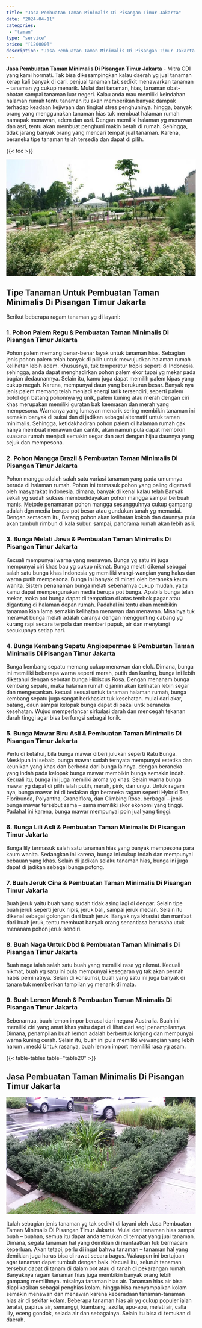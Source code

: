 ```yaml
---
title: "Jasa Pembuatan Taman Minimalis Di Pisangan Timur Jakarta"
date: "2024-04-11"
categories:
 - "taman"
type: "service"
price: "[120000]"
description: "Jasa Pembuatan Taman Minimalis Di Pisangan Timur Jakarta. Itulah sebagian jenis tanaman yg tak sedikit di layani oleh Jasa Pembuatan Taman Minimalis Di Pisanga..."
---
```


**Jasa Pembuatan Taman Minimalis Di Pisangan Timur Jakarta** - Mitra CDI yang kami hormati. Tak bisa dikesampingkan kalau daerah yg jual tanaman kerap kali banyak di cari. penjual tanaman tak sedikit menawarkan tanaman – tanaman yg cukup menarik. Mulai dari tanaman, hias, tanaman obat- obatan sampai tanaman luar negeri. Kalau anda mau memiliki keindahan halaman rumah tentu tanaman itu akan memberikan banyak dampak terhadap keadaan kejiwaan dan tingkat stres penghuninya. hingga, banyak orang yang menggunakan tanaman hias tuk membuat halaman rumah namapak menawan, adem dan asri. Dengan memiliki halaman yg menawan dan asri, tentu akan membuat penghuni makin betah di rumah. Sehingga, tidak jarang banyak orang yang mencari tempat jual tanaman. Karena, beraneka tipe tanaman telah tersedia dan dapat di pilih.

{{< toc >}}

![Jasa Pembuatan Taman Minimalis Di Pisangan Timur Jakarta](/images/taman/taman650x400-30.jpg)

## Tipe Tanaman Untuk Pembuatan Taman Minimalis Di Pisangan Timur Jakarta

Berikut beberapa ragam tanaman yg di layani:

### 1\. Pohon Palem Regu & Pembuatan Taman Minimalis Di Pisangan Timur Jakarta

Pohon palem memang benar-benar layak untuk tanaman hias. Sebagian jenis pohon palem telah banyak di pilih untuk mewujudkan halaman rumah kelihatan lebih adem. Khususnya, tuk temperatur tropis seperti di Indonesia. sehingga, anda dapat menghadirkan pohon palem ekor tupai yg mekar pada bagian dedaunannya. Selain itu, kamu juga dapat memilih palem kipas yang cukup megah. Karena, mempunyai daun yang berukuran besar. Banyak nya jenis palem memang telah menjadi energi tarik tersendiri, seperti palem botol dgn batang pohonnya yg unik, palem kuning atau merah dengan ciri khas merupakan memiliki guratan bak keemasan dan merah yang mempesona. Warnanya yang lumayan menarik sering membikin tanaman ini semakin banyak di sukai dan di jadikan sebagai alternatif untuk taman minimalis. Sehingga, ketidakhadiran pohon palem di halaman rumah gak hanya membuat menawan dan cantik, akan namun pula dapat membikin suasana rumah menjadi semakin segar dan asri dengan hijau daunnya yang sejuk dan mempesona.

### 2\. Pohon Mangga Brazil & Pembuatan Taman Minimalis Di Pisangan Timur Jakarta

Pohon mangga adalah salah satu variasi tanaman yang pada umumnya berada di halaman rumah. Pohon ini termasuk pohon yang paling digemari oleh masyarakat Indonesia. dimana, banyak di kenal kalau telah Banyak sekali yg sudah sukses membudidayakan pohon mangga sampai berbuah manis. Metode penamanan pohon mangga sesungguhnya cukup gampang adalah dgn media berupa pot besar atau gundukan tanah yg memadai. Dengan semacam itu, Batang pohon akan kelihatan kokoh dan daunnya pula akan tumbuh rimbun di kala subur. sampai, panorama rumah akan lebih asri.

### 3\. Bunga Melati Jawa & Pembuatan Taman Minimalis Di Pisangan Timur Jakarta

Kecuali mempunyai warna yang menawan. Bunga yg satu ini juga mempunyai ciri khas bau yg cukup nikmat. Bunga melati dikenal sebagai salah satu bunga khas Indonesia yg memiliki wangi-wangian yang halus dan warna putih mempesona. Bunga ini banyak di minati oleh beraneka kaum wanita. Sistem penanaman bunga melati sebenarnya cukup mudah, yaitu kamu dapat mempergunakan media berupa pot bunga. Apabila bunga telah mekar, maka pot bunga dapat di tempatkan di atas tembok pagar atau digantung di halaman depan rumah. Padahal ini tentu akan membikin tanaman kian lama semakin kelihatan menawan dan menawan. Misalnya tuk merawat bunga melati adalah caranya dengan menggunting cabang yg kurang rapi secara terpola dan memberi pupuk, air dan menyiangi secukupnya setiap hari.

### 4\. Bunga Kembang Sepatu Angiospermae & Pembuatan Taman Minimalis Di Pisangan Timur Jakarta

Bunga kembang sepatu memang cukup menawan dan elok. Dimana, bunga ini memiliki beberapa warna seperti merah, putih dan kuning, bunga ini lebih diketahui dengan sebutan bunga Hibiscus Rosa. Dengan menanam bunga kembang sepatu, maka halaman rumah dijamin akan kelihatan lebih segar dan mengesankan. kecuali sesuai untuk tanaman halaman rumah, bunga kembang sepatu juga sangat berkhasiat tuk kesehatan. mulai dari akar, batang, daun sampai kelopak bunga dapat di pakai untk beraneka kesehatan. Wujud memperlancar sirkulasi darah dan mencegah tekanan darah tinggi agar bisa berfungsi sebagai tonik.

### 5\. Bunga Mawar Biru Asli & Pembuatan Taman Minimalis Di Pisangan Timur Jakarta

Perlu di ketahui, bila bunga mawar diberi julukan seperti Ratu Bunga. Meskipun ini sebab, bunga mawar sudah ternyata mempunyai estetika dan keunikan yang khas dan berbeda dari bunga lainnya. dengan beraneka yang indah pada kelopak bunga mawar membikin bunga semakin indah. Kecuali itu, bunga ini juga memiliki aroma yg khas. Selain warna bunga mawar yg dapat di pilih ialah putih, merah, pink, dan ungu. Untuk ragam nya, bunga mawar ini di bedakan dgn beraneka ragam seperti Hybrid Tea, Floribunda, Polyantha, Grandiflora, dan Climbing Rose. berbagai – jenis bunga mawar tersebut sama – sama memiliki skor ekonomi yang tinggi. Padahal ini karena, bunga mawar mempunyai poin jual yang tinggi.

### 6\. Bunga Lili Asli & Pembuatan Taman Minimalis Di Pisangan Timur Jakarta

Bunga lily termasuk salah satu tanaman hias yang banyak mempesona para kaum wanita. Sedangkan ini karena, bunga ini cukup indah dan mempunyai bebauan yang khas. Selain di jadikan selaku tanaman hias, bunga ini juga dapat di jadikan sebagai bunga potong.

### 7\. Buah Jeruk Cina & Pembuatan Taman Minimalis Di Pisangan Timur Jakarta

Buah jeruk yaitu buah yang sudah tidak asing lagi di dengar. Selain tipe buah jeruk seperti jeruk nipis, jeruk bali, sampai jeruk medan. Selain itu dikenal sebagai golongan dari buah jeruk. Banyak nya khasiat dan manfaat dari buah jeruk, tentu membuat banyak orang senantiasa berusaha utuk menanam pohon jeruk sendiri.

### 8\. Buah Naga Untuk Dbd & Pembuatan Taman Minimalis Di Pisangan Timur Jakarta

Buah naga ialah salah satu buah yang memiliki rasa yg nikmat. Kecuali nikmat, buah yg satu ini pula mempunyai kesegaran yg tak akan pernah habis peminatnya. Selain di konsumsi, buah yang satu ini juga banyak di tanam tuk memberikan tampilan yg menarik di mata.

### 9\. Buah Lemon Merah & Pembuatan Taman Minimalis Di Pisangan Timur Jakarta

Sebenarnua, buah lemon impor berasal dari negara Australia. Buah ini memiliki ciri yang amat khas yaitu dapat di lihat dari segi penampilannya. Dimana, penampilan buah lemon adalah berbentuk lonjong dan mempunyai warna kuning cerah. Selain itu, buah ini pula memiliki wewangian yang lebih harum . meski Untuk rasanya, buah lemon import memiliki rasa yg asam.

{{< table-tables table="table20" >}}

## Jasa Pembuatan Taman Minimalis Di Pisangan Timur Jakarta

![Jasa Pembuatan Taman Minimalis Di Pisangan Timur Jakarta](/images/taman/taman650x400-1.png)

Itulah sebagian jenis tanaman yg tak sedikit di layani oleh Jasa Pembuatan Taman Minimalis Di Pisangan Timur Jakarta. Mulai dari tanaman hias sampai buah – buahan, semua itu dapat anda temukan di tempat yang jual tanaman. Dimana, segala tanaman hal yang demikian di manfaatkan tuk bermacam keperluan. Akan tetapi, perlu di ingat bahwa tanaman – tanaman hal yang demikian juga harus bisa di rawat secara bagus. Walaupun ini bertujuan agar tanaman dapat tumbuh dengan baik. Kecuali itu, seluruh tanaman tersebut dapat di tanam di dalam pot atau di tanah di pekarangan rumah. Banyaknya ragam tanaman hias juga membikin banyak orang lebih gampang memilihnya. misalnya tanaman hias air. Tanaman hias air bisa diaplikasikan sebagai penghias kolam. hingga bisa menyampaikan kolam semakin menawan dan menawan karena keberadaan tanaman-tanaman hias air di sekitar kolam. Beberapa tanaman hias air yg cukup populer ialah teratai, papirus air, semanggi, kiambang, azolla, apu-apu, melati air, calla lily, eceng gondok, selada air dan sebagainya. Selain itu bisa di temukan di daerah.
